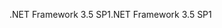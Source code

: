 <span data-ttu-id="7c2cf-101">.NET Framework 3.5 SP1</span><span class="sxs-lookup"><span data-stu-id="7c2cf-101">.NET Framework 3.5 SP1</span></span>